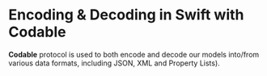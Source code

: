 # Encoding & Decoding in Swift with Codable
**Codable** protocol is used to both encode and decode our models into/from various data formats, including JSON, XML and Property Lists).
